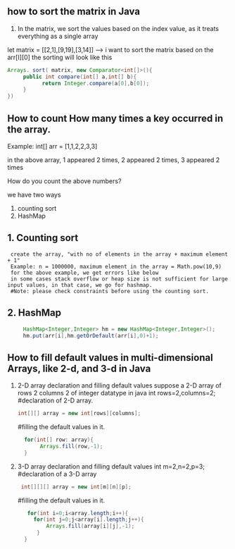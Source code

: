 ## how to sort the matrix in Java

1. In the matrix, we sort the values based on the index value, as it treats everything as a single array

let matrix = [[2,1],[9,19],[3,14]]  --> i want to sort the matrix based on the arr[I][0] the sorting will look like this
```java
Arrays. sort( matrix, new Comparator<int[]>(){
     public int compare(int[] a,int[] b){
           return Integer.compare(a[0],b[0]);
     }
})
```


## How to count How many times a key occurred in the array.

Example:  int[] arr = [1,1,2,2,3,3]

in the above array, 1 appeared 2 times, 2 appeared 2 times, 3 appeared 2 times

How do you count the above numbers?

we have two ways
1. counting sort
2. HashMap

## 1. Counting sort


     create the array, "with no of elements in the array + maximum element + 1"
     Example: n = 1000000, maximum element in the array = Math.pow(10,9) 
     for the above example, we get errors like below
     in some cases stack overflow or heap size is not sufficient for large input values, in that case, we go for hashmap.
     #Note: please check constraints before using the counting sort.

## 2. HashMap
  ```java
       HashMap<Integer,Integer> hm = new HashMap<Integer,Integer>();
       hm.put(arr[i],hm.getOrDefault(arr[i],0)+1);
 ```


## How to fill default values in multi-dimensional Arrays, like 2-d, and 3-d in Java

  1. 2-D array declaration and filling default values
       suppose a 2-D array of rows 2 columns 2 of integer datatype in java
       int rows=2,columns=2;
       #declaration of 2-D array.
       ```java
       int[][] array = new int[rows][columns];
       ```
       #filling the default values in it.
       ```java
         for(int[] row: array){
              Arrays.fill(row,-1);
         }
       ```
   2. 3-D array declaration and filling default values
      int m=2,n=2,p=3;
      #declaration of a 3-D array
      ```java
       int[][][] array = new int[m][n][p];
      ```
      #filling the default values in it.
      ```java
         for(int i=0;i<array.length;i++){
           for(int j=0;j<array[i].length;j++){
               Arrays.fill(array[i][j],-1);
            }
        }
      ```
       
       
       
       

      



